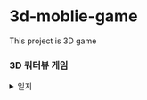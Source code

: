 # 3d-moblie-game
This project is 3D game


### 3D 쿼터뷰 게임

<details>
  <summary>일지</summary>
  
#### 2022-03-10   
- 캐릭터 구현
- 캐릭터 움직임   

#### 2022-03-11   
- 맵
- 카메라 구도
- 캡슐 콜라이더 적용 후 경사진 곳을 가면 캐릭터가 계속 구르게 됨 (오류)   

#### 2022-03-13   
- 경사진 곳을 가면 캐릭터가 계쏙 구르는 오류
- 원인 : 외부 충돌에 의해 **회전속력**이 발생
- 해결 : FixedUpdate에 회전속력 값을 zero로 만들어준다.
```rb.angularVelocity = Vector3.zero;```

- 다시 박스콜라이더로 교체   

#### 2022-03-16
- UI panel 연습, 구현
  
#### 2022-03-18
- UI 서버 접속 버튼 구현
- Photon 서버 스크립트 작성 (Connect, Disconnect, Join, Create)
- 3D 캐릭터 위에 닉네임 표시 구현
  https://itadventure.tistory.com/401?category=862463 참조
  
#### 2022-03-19
- 플레이어 동기화 컴포넌트   
기본적으로 Photon View 컴포넌트가 있어야한다.
Photon View의 Observed Components에 Photon animator View, Photon rigidbody View, 플레이어 스크리트가 있어야된다.   
Photon animator View 추가 후, 파라미터 모두 Discrete 한다.   
Photon rigidbody View 추가
  
플레이어 스크립트가 MonoBehaviourPunCallbacks, IPunObservable 를 상속받는다.   
```public void OnPhotonSerializeView(PhotonStream stream, PhotonMessageInfo info)``` 이 함수 안에서 변수 동기화가 일어난다.
  
#### 2022-03-22
- 프리팹 내부오브젝트는 인스펙터에 가져다 쓸 수 있는데, 외부오브젝트는 쓸 수 없어서 none으로 초기화 된다.
캐릭터와 카메라가 같이 묶여 있어야 할 것 같다.   
  
#### 2022-03-23
- 캐릭터 이름을 text 대신 text mesh를 사용했는데 서버 접속시 이름 적용이 안된다.
  
  </details>
